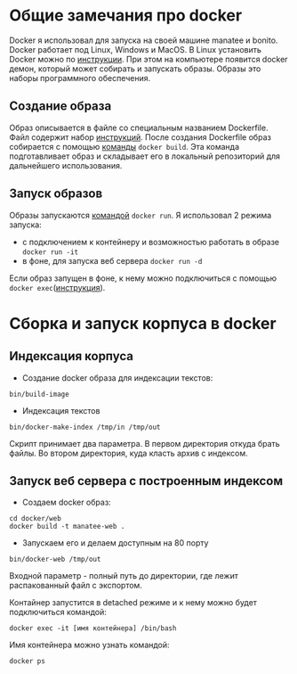 # Общие замечания про docker

Docker я использовал для запуска на своей машине manatee и bonito.  
Docker работает под Linux, Windows и MacOS. 
В Linux установить Docker можно по [инструкции](https://docs.docker.com/v17.12/install/). 
При этом на компьютере появится docker демон, который может собирать и запускать образы.
Образы это наборы программного обеспечения. 

## Создание образа
Образ описывается в файле со специальным названием Dockerfile. 
Файл содержит набор [инструкций](https://docs.docker.com/engine/reference/builder/).
После создания Dockerfile образ собирается с помощью [команды](https://docs.docker.com/engine/reference/commandline/build/) ```docker build```. 
Эта команда подготавливает образ и складывает его в локальный репозиторий для дальнейшего использования.

## Запуск образов
Образы запускаются [командой](https://docs.docker.com/engine/reference/run/) ```docker run```.
Я использовал 2 режима запуска: 
- с подключением к контейнеру и возможностью работать в образе ```docker run -it```
- в фоне, для запуска веб сервера ```docker run -d```

Если образ запущен в фоне, к нему можно подключиться с помощью ```docker exec```([инструкция](https://docs.docker.com/engine/reference/commandline/exec/)).



# Сборка и запуск корпуса в docker #

## Индексация корпуса ##


- Создание docker образа для индексации текстов:

```
bin/build-image
```

- Индексация текстов 

```
bin/docker-make-index /tmp/in /tmp/out
```

Скрипт принимает два параметра. В первом директория откуда брать файлы. Во втором директория, куда класть архив с индексом.

## Запуск веб сервера с построенным индексом ##

- Создаем docker образ:

```
cd docker/web
docker build -t manatee-web .
```

- Запускаем его и делаем доступным на 80 порту

```
bin/docker-web /tmp/out
```

Входной параметр - полный путь до директории, где лежит распакованный файл с экспортом.

Контайнер запустится в detached режиме и к нему можно будет подключиться командой:

```
docker exec -it [имя контейнерa] /bin/bash
```

Имя контейнера можно узнать командой:

```
docker ps
```
